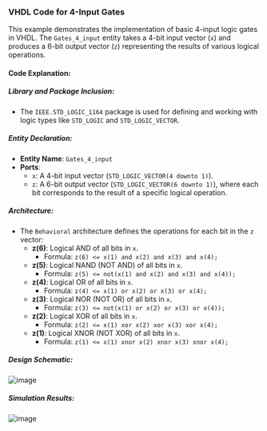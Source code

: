 ### VHDL Code for 4-Input Gates

This example demonstrates the implementation of basic 4-input logic gates in VHDL. The `Gates_4_input` entity takes a 4-bit input vector (`x`) 
and produces a 6-bit output vector (`z`) representing the results of various logical operations.

#### Code Explanation:

##### Library and Package Inclusion:
- The `IEEE.STD_LOGIC_1164` package is used for defining and working with logic types like `STD_LOGIC` and `STD_LOGIC_VECTOR`.

##### Entity Declaration:
- **Entity Name**: `Gates_4_input`
- **Ports**:
  - `x`: A 4-bit input vector (`STD_LOGIC_VECTOR(4 downto 1)`).
  - `z`: A 6-bit output vector (`STD_LOGIC_VECTOR(6 downto 1)`), where each bit corresponds to the result of a specific logical operation.

##### Architecture:
- The `Behavioral` architecture defines the operations for each bit in the `z` vector:
  - **z(6)**: Logical AND of all bits in `x`.
    - Formula: `z(6) <= x(1) and x(2) and x(3) and x(4);`
  - **z(5)**: Logical NAND (NOT AND) of all bits in `x`.
    - Formula: `z(5) <= not(x(1) and x(2) and x(3) and x(4));`
  - **z(4)**: Logical OR of all bits in `x`.
    - Formula: `z(4) <= x(1) or x(2) or x(3) or x(4);`
  - **z(3)**: Logical NOR (NOT OR) of all bits in `x`.
    - Formula: `z(3) <= not(x(1) or x(2) or x(3) or x(4));`
  - **z(2)**: Logical XOR of all bits in `x`.
    - Formula: `z(2) <= x(1) xor x(2) xor x(3) xor x(4);`
  - **z(1)**: Logical XNOR (NOT XOR) of all bits in `x`.
    - Formula: `z(1) <= x(1) xnor x(2) xnor x(3) xnor x(4);`

##### Design Schematic:

![image](https://github.com/user-attachments/assets/c41d121f-a9eb-4130-8034-63bfb3e5eaa5)


##### Simulation Results:

![image](https://github.com/user-attachments/assets/054a6d2c-c237-4929-930b-ab92383cd360)
